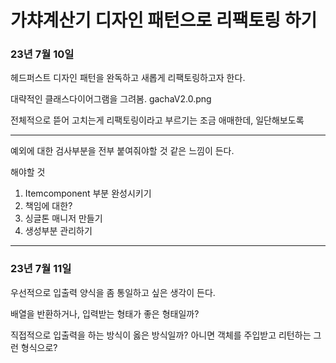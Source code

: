 # 가챠계산기 디자인 패턴으로 리팩토링 하기

### 23년 7월 10일
헤드퍼스트 디자인 패턴을 완독하고 새롭게 리팩토링하고자 한다.

대략적인 클래스다이어그램을 그려봄.
gachaV2.0.png

전체적으로 뜯어 고치는게 리팩토링이라고 부르기는 조금 애매한데, 일단해보도록

---

예외에 대한 검사부분을 전부 붙여줘야할 것 같은 느낌이 든다.

해야할 것

1. Itemcomponent 부분 완성시키기
2. 책임에 대한? 
3. 싱글톤 매니저 만들기
4. 생성부분 관리하기


---

### 23년 7월 11일

우선적으로 입출력 양식을 좀 통일하고 싶은 생각이 든다.

배열을 반환하거나, 입력받는 형태가 좋은 형태일까?

직접적으로 입출력을 하는 방식이 옳은 방식일까? 아니면 객체를 주입받고 리턴하는 그런 형식으로?

